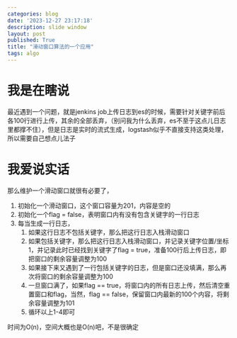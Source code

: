 ```yaml
---
categories: blog
date: '2023-12-27 23:17:18'
description: slide window
layout: post
published: True
title: "滑动窗口算法的一个应用"
tags: algo
---
```


# 我是在瞎说

最近遇到一个问题，就是jenkins job上传日志到es的时候，需要针对关键字前后各100行进行上传，其余的全部丢弃，（别问我为什么丢弃，es不至于这点儿日志里都撑不住），但是日志是实时的流式生成，logstash似乎不直接支持这类处理，所以需要自己想点儿法子


# 我爱说实话

那么维护一个滑动窗口就很有必要了，

1. 初始化一个滑动窗口，这个窗口容量为201，内容是空的
2. 初始化一个flag = false，表明窗口内有没有包含关键字的一行日志
3. 每当生成一行日志，
	1. 如果这行日志不包括关键字，那么把这行日志入栈滑动窗口
	2. 如果包括关键字，那么把这行日志入栈滑动窗口，并记录关键字位置/坐标1，并记录此时已经找到关键字了flag = true，准备100行后上传日志，即把窗口的剩余容量调整为100
	3. 如果接下来又遇到了一行包括关键字的日志，但是窗口还没填满，那么再次将窗口的剩余容量调整为100
	4. 一旦窗口满了，如果flag == true，将窗口内的所有日志上传，然后清空重置窗口和flag，当然，flag == false，保留窗口内最新的100个内容，将剩余容量调整为101
	5. 循环以上1-4即可

时间为O(n)，空间大概也是O(n)吧，不是很确定


